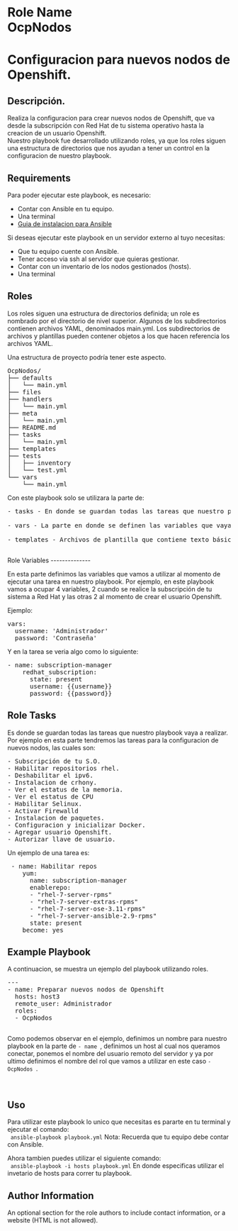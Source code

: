 Role Name<br>
OcpNodos
=========
# Configuracion para nuevos nodos de Openshift.
Descripción.
-
<p>
Realiza la configuracion para crear nuevos nodos de Openshift,
que va desde la subscripción con Red Hat de tu sistema operativo 
hasta la creacion de un usuario Openshift.<br>
Nuestro playbook fue desarrollado utilizando roles, ya que los roles
siguen una estructura de directorios que nos ayudan a tener un control
en la configuracion de nuestro playbook.
</p>


Requirements
------------
Para poder ejecutar este playbook, es necesario: <br>
- Contar con Ansible en tu equipo.<br>
- Una terminal <br>
- [Guia de instalacion para Ansible](https://docs.ansible.com/ansible/latest/installation_guide/intro_installation.html) 

Si deseas ejecutar este playbook en un servidor externo al tuyo
necesitas: <br>
- Que tu equipo cuente con Ansible.<br>
- Tener acceso via ssh al servidor que quieras gestionar.<br>
- Contar con un inventario de los nodos gestionados (hosts).<br>
- Una terminal<br>


Roles
----------------
<p>
Los roles siguen una estructura de directorios definida; un role es nombrado por el directorio de nivel superior. 
Algunos de los subdirectorios contienen archivos YAML, denominados main.yml. 
Los subdirectorios de archivos y plantillas pueden contener objetos a los que hacen referencia los archivos YAML.

Una estructura de proyecto podría tener este aspecto.
<pre>
OcpNodos/
├── defaults
│   └── main.yml
├── files
├── handlers
│   └── main.yml
├── meta
│   └── main.yml
├── README.md
├── tasks
│   └── main.yml
├── templates
├── tests
│   ├── inventory
│   └── test.yml
└── vars
    └── main.yml
</pre>
<p> Con este playbook solo se utilizara la parte de:
<pre>
- tasks - En donde se guardan todas las tareas que nuestro playbook vaya a realizar.<br>
- vars - La parte en donde se definen las variables que vaya a utilizar nuestro playbook.<br>
- templates - Archivos de plantilla que contiene texto básico que se copiará más adelante, en este caso contiene los archivos de configuracion de Docker. <br>
</pre>
</p>
Role Variables
--------------
<p>
En esta parte definimos las variables que vamos a utilizar al 
momento de ejecutar una tarea en nuestro playbook.
Por ejemplo, en este playbook vamos a ocupar 4 variables, 2 cuando se realice
la subscripción de tu sistema a Red Hat y las otras 2 al 
momento de crear el usuario Openshift.</p>
Ejemplo:
<pre>
vars:
  username: 'Administrador'
  password: 'Contraseña'
</pre>

Y en la tarea se veria algo como lo siguiente:
<pre>
- name: subscription-manager
    redhat_subscription:
      state: present
      username: {{username}}
      password: {{password}}
</pre>

Role Tasks 
--------------
<p>
Es donde se guardan todas las tareas que nuestro playbook vaya a realizar.<br>
Por ejemplo en esta parte tendremos las tareas para la configuracion de nuevos nodos, las cuales son:<br>
</p>
<pre>
- Subscripción de tu S.O.
- Habilitar repositorios rhel.
- Deshabilitar el ipv6.
- Instalacion de crhony.
- Ver el estatus de la memoria.
- Ver el estatus de CPU
- Habilitar Selinux.
- Activar Firewalld
- Instalacion de paquetes.
- Configuracion y inicializar Docker.
- Agregar usuario Openshift.
- Autorizar llave de usuario.
</pre>
<p>
Un ejemplo de una tarea es:
</p>
<pre>
 - name: Habilitar repos
    yum:
      name: subscription-manager
      enablerepo:
      - "rhel-7-server-rpms"
      - "rhel-7-server-extras-rpms"
      - "rhel-7-server-ose-3.11-rpms"
      - "rhel-7-server-ansible-2.9-rpms"
      state: present
    become: yes
</pre>


Example Playbook
----------------
A continuacion, se muestra un ejemplo del playbook utilizando roles.<br>
<pre>
---
- name: Preparar nuevos nodos de Openshift
  hosts: host3
  remote_user: Administrador
  roles:
  - OcpNodos

</pre>
<p> Como podemos observar en el ejemplo, definimos un nombre para nuestro playbook
en la parte de <code>- name </code>, definimos un host al cual nos queramos conectar,
ponemos el nombre del usuario remoto del servidor y ya por ultimo definimos el nombre
del rol que vamos a utilizar en este caso <code>- OcpNodos </code>.<p><br>

Uso
------------------
<p>
Para utilizar este playbook lo unico que necesitas es pararte en tu terminal
y ejecutar el comando:<br>
<code> ansible-playbook playbook.yml</code>
Nota: Recuerda que tu equipo debe contar con Ansible.</p>
<p>
Ahora tambien puedes utilizar el siguiente comando:<br>
<code> ansible-playbook -i hosts playbook.yml</code>
En donde especificas utilizar el invetario de hosts para correr tu playbook.</p>

Author Information
------------------

An optional section for the role authors to include contact information, or a website (HTML is not allowed).


